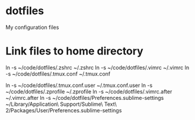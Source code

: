 dotfiles
========
My configuration files

Link files to home directory
========
ln -s ~/code/dotfiles/.zshrc ~/.zshrc
ln -s ~/code/dotfiles/.vimrc ~/.vimrc
ln -s ~/code/dotfiles/.tmux.conf ~/.tmux.conf

ln -s ~/code/dotfiles/.tmux.conf.user ~/.tmux.conf.user
ln -s ~/code/dotfiles/.zprofile ~/.zprofile
ln -s ~/code/dotfiles/.vimrc.after ~/.vimrc.after
ln -s ~/code/dotfiles/Preferences.sublime-settings  ~/Library/Application\ Support/Sublime\ Text\ 2/Packages/User/Preferences.sublime-settings
